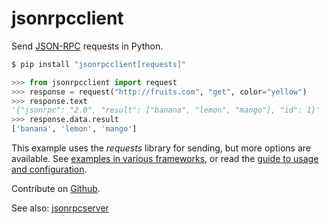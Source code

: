 # jsonrpcclient

Send [JSON-RPC](http://www.jsonrpc.org/) requests in Python.

```sh
$ pip install "jsonrpcclient[requests]"
```

```python
>>> from jsonrpcclient import request
>>> response = request("http://fruits.com", "get", color="yellow")
>>> response.text
'{"jsonrpc": "2.0", "result": ["banana", "lemon", "mango"], "id": 1}'
>>> response.data.result
['banana', 'lemon', 'mango']
```

This example uses the *requests* library for sending, but more options are
available. See [examples in various frameworks](examples.html), or read the
[guide to usage and configuration](api.html).

Contribute on [Github](https://github.com/bcb/jsonrpcclient).

See also: [jsonrpcserver](https://jsonrpcserver.readthedocs.io/)

